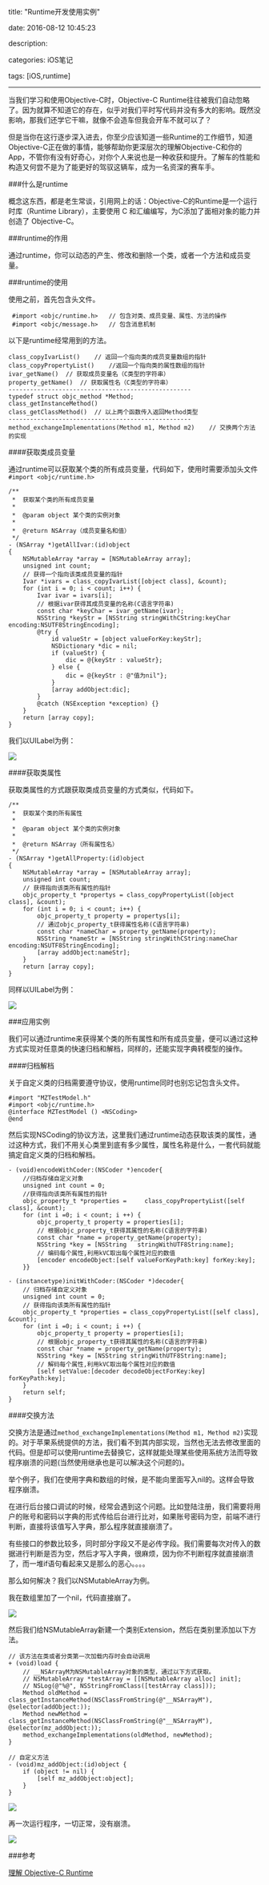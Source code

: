 title: "Runtime开发使用实例"

date: 2016-08-12 10:45:23

description:

categories: iOS笔记

tags: [iOS,runtime]

---

当我们学习和使用Objective-C时，Objective-C Runtime往往被我们自动忽略了。因为就算不知道它的存在，似乎对我们平时写代码并没有多大的影响。既然没影响，那我们还学它干嘛，就像不会造车但我会开车不就可以了？

但是当你在这行逐步深入进去，你至少应该知道一些Runtime的工作细节，知道Objective-C正在做的事情，能够帮助你更深层次的理解Objective-C和你的App，不管你有没有好奇心，对你个人来说也是一种收获和提升。了解车的性能和构造又何尝不是为了能更好的驾驭这辆车，成为一名资深的赛车手。

<!--more-->

###什么是runtime

概念这东西，都是老生常谈，引用网上的话：Objective-C的Runtime是一个运行时库（Runtime Library），主要使用 C 和汇编编写，为C添加了面相对象的能力并创造了 Objective-C。

###runtime的作用

通过runtime，你可以动态的产生、修改和删除一个类，或者一个方法和成员变量。

###runtime的使用

使用之前，首先包含头文件。

	 #import <objc/runtime.h>	// 包含对类、成员变量、属性、方法的操作
	 #import <objc/message.h>	// 包含消息机制
	 
以下是runtime经常用到的方法。

	class_copyIvarList()	// 返回一个指向类的成员变量数组的指针
	class_copyPropertyList()	//返回一个指向类的属性数组的指针
	ivar_getName()	// 获取成员变量名（C类型的字符串）
	property_getName()	// 获取属性名（C类型的字符串）
	---------------------------------------------------
	typedef struct objc_method *Method;
	class_getInstanceMethod()
	class_getClassMethod()	// 以上两个函数传入返回Method类型
	---------------------------------------------------
	method_exchangeImplementations(Method m1, Method m2)	// 交换两个方法的实现
	
####获取类成员变量

通过runtime可以获取某个类的所有成员变量，代码如下，使用时需要添加头文件`#import <objc/runtime.h>`

	/**
	 *  获取某个类的所有成员变量
	 *
	 *  @param object 某个类的实例对象
	 *
	 *  @return NSArray（成员变量名和值）
	 */
	- (NSArray *)getAllIvar:(id)object
	{
	    NSMutableArray *array = [NSMutableArray array];
	    unsigned int count;
	    // 获得一个指向该类成员变量的指针
	    Ivar *ivars = class_copyIvarList([object class], &count);
	    for (int i = 0; i < count; i++) {
	        Ivar ivar = ivars[i];
	        // 根据ivar获得其成员变量的名称(C语言字符串)
	        const char *keyChar = ivar_getName(ivar);
	        NSString *keyStr = [NSString stringWithCString:keyChar encoding:NSUTF8StringEncoding];
	        @try {
	            id valueStr = [object valueForKey:keyStr];
	            NSDictionary *dic = nil;
	            if (valueStr) {
	                dic = @{keyStr : valueStr};
	            } else {
	                dic = @{keyStr : @"值为nil"};
	            }
	            [array addObject:dic];
	        }
	        @catch (NSException *exception) {}
	    }
	    return [array copy];
	}
	
我们以UILabel为例：
	
![](/img/Runtime开发使用实例01.png)

####获取类属性

获取类属性的方式跟获取类成员变量的方式类似，代码如下。

	/**
	 *  获取某个类的所有属性
	 *
	 *  @param object 某个类的实例对象
	 *
	 *  @return NSArray（所有属性名）
	 */
	- (NSArray *)getAllProperty:(id)object
	{
	    NSMutableArray *array = [NSMutableArray array];
	    unsigned int count;
	    // 获得指向该类所有属性的指针
	    objc_property_t *propertys = class_copyPropertyList([object class], &count);
	    for (int i = 0; i < count; i++) {
	        objc_property_t property = propertys[i];
	        // 通过objc_property_t获得属性名称(C语言字符串)
	        const char *nameChar = property_getName(property);
	        NSString *nameStr = [NSString stringWithCString:nameChar encoding:NSUTF8StringEncoding];
	        [array addObject:nameStr];
	    }
	    return [array copy];
	}
	
同样以UILabel为例：
	
![](/img/Runtime开发使用实例02.png)
	
###应用实例

我们可以通过runtime来获得某个类的所有属性和所有成员变量，便可以通过这种方式实现对任意类的快速归档和解档，同样的，还能实现字典转模型的操作。

####归档解档

关于自定义类的归档需要遵守<NSCoding>协议，使用runtime同时也别忘记包含头文件。

	#import "MZTestModel.h"
	#import <objc/runtime.h>
	@interface MZTestModel () <NSCoding>
	@end
	
然后实现NSCoding的协议方法，这里我们通过runtime动态获取该类的属性，通过这种方式，我们不用关心类里到底有多少属性，属性名称是什么，一套代码就能搞定自定义类的归档和解档。

	- (void)encodeWithCoder:(NSCoder *)encoder{
	    //归档存储自定义对象
	    unsigned int count = 0;
	    //获得指向该类所有属性的指针
	    objc_property_t *properties =     class_copyPropertyList([self class], &count);
	    for (int i =0; i < count; i ++) {
	        objc_property_t property = properties[i];
	        // 根据objc_property_t获得其属性的名称(C语言的字符串)
	        const char *name = property_getName(property);
	        NSString *key = [NSString   stringWithUTF8String:name];
	        // 编码每个属性,利用kVC取出每个属性对应的数值
	        [encoder encodeObject:[self valueForKeyPath:key] forKey:key];
	    }}
	
	- (instancetype)initWithCoder:(NSCoder *)decoder{
	    // 归档存储自定义对象
	    unsigned int count = 0;
	    // 获得指向该类所有属性的指针
	    objc_property_t *properties = class_copyPropertyList([self class], &count);
	    for (int i =0; i < count; i ++) {
	        objc_property_t property = properties[i];
	        // 根据objc_property_t获得其属性的名称(C语言的字符串)
	        const char *name = property_getName(property);
	        NSString *key = [NSString stringWithUTF8String:name];
	        // 解码每个属性,利用kVC取出每个属性对应的数值
	        [self setValue:[decoder decodeObjectForKey:key] forKeyPath:key];
	    }
	    return self;
	}

####交换方法

交换方法是通过`method_exchangeImplementations(Method m1, Method m2)`实现的。对于苹果系统提供的方法，我们看不到其内部实现，当然也无法去修改里面的代码。但是却可以使用runtime去替换它，这样就能处理某些使用系统方法而导致程序崩溃的问题(当然使用继承也是可以解决这个问题的)。

举个例子，我们在使用字典和数组的时候，是不能向里面写入nil的。这样会导致程序崩溃。

在进行后台接口调试的时候，经常会遇到这个问题。比如登陆注册，我们需要将用户的账号和密码以字典的形式传给后台进行比对，如果账号密码为空，前端不进行判断，直接将该值写入字典，那么程序就直接崩溃了。

有些接口的参数比较多，同时部分字段又不是必传字段。我们需要每次对传入的数据进行判断是否为空，然后才写入字典，很麻烦，因为你不判断程序就直接崩溃了，而一堆if语句看起来又是那么的恶心。。。。

那么如何解决？我们以NSMutableArray为例。

我在数组里加了一个nil，代码直接崩了。

![](/img/Runtime开发使用实例03.png)

然后我们给NSMutableArray新建一个类别Extension，然后在类别里添加以下方法。

	// 该方法在类或者分类第一次加载内存时会自动调用
	+ (void)load {
	    // __NSArrayM为NSMutableArray对象的类型，通过以下方式获取。
	    // NSMutableArray *testArray = [[NSMutableArray alloc] init];
	    // NSLog(@"%@", NSStringFromClass([testArray class]));
	    Method oldMethod = class_getInstanceMethod(NSClassFromString(@"__NSArrayM"), @selector(addObject:));
	    Method newMethod = class_getInstanceMethod(NSClassFromString(@"__NSArrayM"), @selector(mz_addObject:));
	    method_exchangeImplementations(oldMethod, newMethod);
	}
	
	// 自定义方法
	- (void)mz_addObject:(id)object {
	    if (object != nil) {
	        [self mz_addObject:object];
	    }
	}

![](/img/Runtime开发使用实例04.png)

再一次运行程序，一切正常，没有崩溃。

![](/img/Runtime开发使用实例05.png)

###参考

[理解 Objective-C Runtime](http://www.cocoachina.com/ios/20141008/9844.html)

